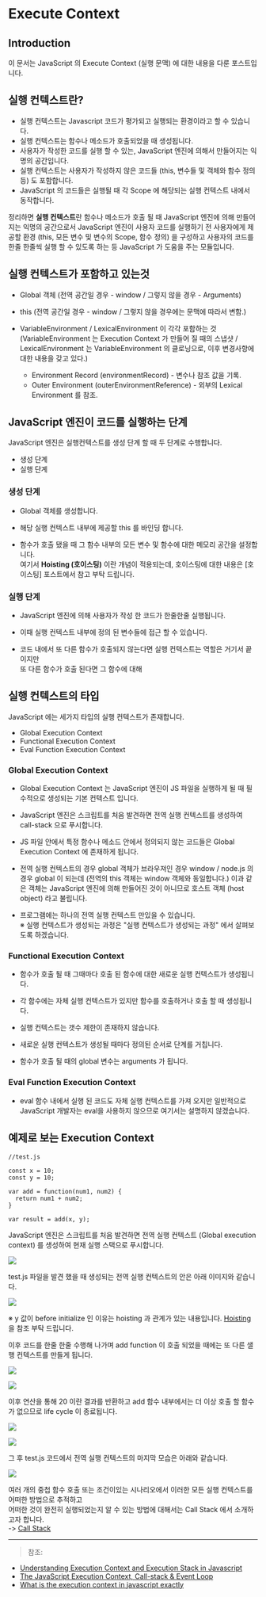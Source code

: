 # Execute Context

## Introduction

이 문서는 JavaScript 의 Execute Context (실행 문맥) 에 대한 내용을 다룬 포스트입니다.

## 실행 컨텍스트란?

* 실행 컨텍스트는 Javascript 코드가 평가되고 실행되는 환경이라고 할 수 있습니다.
* 실행 컨텍스트는 함수나 메소드가 호출되었을 때 생성됩니다.
* 사용자가 작성한 코드를 실행 할 수 있는, JavaScript 엔진에 의해서 만들어지는 익명의 공간입니다.
* 실행 컨텍스트는 사용자가 작성하지 않은 코드들 (this, 변수들 및 객체와 함수 정의 등) 도 포함합니다.
* JavaScript 의 코드들은 실행될 때 각 Scope 에 해당되는 실행 컨텍스트 내에서 동작합니다.

정리하면 **실행 컨텍스트**란 함수나 메소드가 호출 될 때 JavaScript 엔진에 의해 만들어지는 익명의 공간으로서
JavaScript 엔진이 사용자 코드를 실행하기 전 사용자에게 제공할 환경 (this, 모든 변수 및 변수의 Scope, 함수 정의) 을 구성하고
사용자의 코드를 한줄 한줄씩 실행 할 수 있도록 하는 등 JavaScript 가 도움을 주는 모듈입니다.

## 실행 컨텍스트가 포함하고 있는것

* Global 객체 (전역 공간일 경우 - window / 그렇지 않을 경우 - Arguments)

* this (전역 공간일 경우 - window / 그렇지 않을 경우에는 문맥에 따라서 변함.)

* VariableEnvironment / LexicalEnvironment 이 각각 포함하는 것  
 (VariableEnvironment 는 Execution Context 가 만들어 질 때의 스냅샷 /  
  LexicalEnvironment 는 VariableEnvironment 의 클로닝으로, 이후 변경사항에 대한 내용을 갖고 있다.)
 
  * Environment Record (environmentRecord) - 변수나 참조 값을 기록.
  * Outer Environment (outerEnvironmentReference) - 외부의 Lexical Environment 를 참조.

## JavaScript 엔진이 코드를 실행하는 단계

JavaScript 엔진은 실행컨텍스트를 생성 단계 할 때 두 단계로 수행합니다.

* 생성 단계
* 실행 단계

### 생성 단계

* Global 객체를 생성합니다.

* 해당 실행 컨텍스트 내부에 제공할 this 를 바인딩 합니다.

* 함수가 호출 됐을 때 그 함수 내부의 모든 변수 및 함수에 대한 메모리 공간을 설정합니다.  
  여기서 **Hoisting (호이스팅)** 이란 개념이 적용되는데, 호이스팅에 대한 내용은 [호이스팅] 포스트에서 참고 부탁 드립니다.

### 실행 단계

* JavaScript 엔진에 의해 사용자가 작성 한 코드가 한줄한줄 실행됩니다.

* 이때 실행 컨텍스트 내부에 정의 된 변수들에 접근 할 수 있습니다.

* 코드 내에서 또 다른 함수가 호출되지 않는다면 실행 컨텍스트는 역할은 거기서 끝이지만  
  또 다른 함수가 호출 된다면 그 함수에 대해 


## 실행 컨텍스트의 타입

JavaScript 에는 세가지 타입의 실행 컨텍스트가 존재합니다.

* Global Execution Context
* Functional Execution Context
* Eval Function Execution Context

### Global Execution Context

* Global Execution Context 는 JavaScript 엔진이 JS 파일을 실행하게 될 때 필수적으로 생성되는 기본 컨텍스트 입니다.

* JavaScript 엔진은 스크립트를 처음 발견하면 전역 실행 컨텍스트를 생성하여 call-stack 으로 푸시합니다.

* JS 파일 안에서 특정 함수나 메소드 안에서 정의되지 않는 코드들은 Global Execution Context 에 존재하게 됩니다.

* 전역 실행 컨텍스트의 경우 global 객체가 브라우져인 경우 window / node.js 의 경우 global 이 되는데 (전역의 this 객체는 window 객체와 동일합니다.) 이과 같은 객체는 JavaScript 엔진에 의해 만들어진 것이 아니므로 호스트 객체 (host object) 라고 불립니다.

* 프로그램에는 하나의 전역 실행 컨텍스트 만있을 수 있습니다.  
  ※ 실행 컨텍스트가 생성되는 과정은 "실행 컨텍스트가 생성되는 과정" 에서 살펴보도록 하겠습니다.

### Functional Execution Context

* 함수가 호출 될 때 그때마다 호출 된 함수에 대한 새로운 실행 컨텍스트가 생성됩니다.

* 각 함수에는 자체 실행 컨텍스트가 있지만 함수를 호출하거나 호출 할 때 생성됩니다.

* 실행 컨텍스트는 갯수 제한이 존재하지 않습니다.

* 새로운 실행 컨텍스트가 생성될 때마다 정의된 순서로 단계를 거칩니다.

* 함수가 호출 될 때의 global 변수는 arguments 가 됩니다.

### Eval Function Execution Context

* eval 함수 내에서 실행 된 코드도 자체 실행 컨텍스트를 가져 오지만 일반적으로 JavaScript 개발자는 eval을 사용하지 않으므로 여기서는 설명하지 않겠습니다.

## 예제로 보는 Execution Context

```
//test.js

const x = 10;
const y = 10;

var add = function(num1, num2) {
  return num1 + num2;
}

var result = add(x, y);
```

JavaScript 엔진은 스크립트를 처음 발견하면 전역 실행 컨텍스트 (Global execution context) 를 생성하여 현재 실행 스택으로 푸시합니다.

![](https://user-images.githubusercontent.com/58318174/75947521-005ef900-5ee4-11ea-878c-e0154ff0e8fc.png)

test.js 파일을 발견 했을 때 생성되는 전역 실행 컨텍스트의 안은 아래 이미지와 같습니다.

![](https://user-images.githubusercontent.com/58318174/75947525-01902600-5ee4-11ea-8853-a4bc0c9d5b8d.png)

※ y 값이 before initialize 인 이유는 hoisting 과 관계가 있는 내용입니다. [Hoisting]() 을 참조 부탁 드립니다.

이후 코드를 한줄 한줄 수행해 나가며 add function 이 호출 되었을 때에는 또 다른 샐행 컨텍스트를 만들게 됩니다.

![](https://user-images.githubusercontent.com/58318174/75947523-00f78f80-5ee4-11ea-9b37-a7ee88ca0c33.png)

![](https://user-images.githubusercontent.com/58318174/75947526-01902600-5ee4-11ea-9018-4396ea980fa1.png)

이후 연산을 통해 20 이란 결과를 반환하고 add 함수 내부에서는 더 이상 호출 할 함수가 없으므로 life cycle 이 종료됩니다.

![](https://user-images.githubusercontent.com/58318174/75947527-0228bc80-5ee4-11ea-9776-e882e3254173.png)

![](https://user-images.githubusercontent.com/58318174/75947521-005ef900-5ee4-11ea-878c-e0154ff0e8fc.png)

그 후 test.js 코드에서 전역 실행 컨텍스트의 마지막 모습은 아래와 같습니다.

![](https://user-images.githubusercontent.com/58318174/75947528-0228bc80-5ee4-11ea-8e0b-a666e76fd399.png)

여러 개의 중첩 함수 호출 또는 조건이있는 시나리오에서 이러한 모든 실행 컨텍스트를 어떠한 방법으로 추적하고  
어떠한 것이 완전히 실행되었는지 알 수 있는 방법에 대해서는 Call Stack 에서 소개하고자 합니다.  
-> [Call Stack](https://github.com/dev-angelo/DevTips-FrontEnd/tree/master/Call-Stack)

<hr>

> 참조:
* [Understanding Execution Context and Execution Stack in Javascript](https://blog.bitsrc.io/understanding-execution-context-and-execution-stack-in-javascript-1c9ea8642dd0)
* [The JavaScript Execution Context, Call-stack & Event Loop](https://dev.to/thebabscraig/the-javascript-execution-context-call-stack-event-loop-1if1)
* [What is the execution context in javascript exactly](https://stackoverflow.com/questions/9384758/what-is-the-execution-context-in-javascript-exactly)
